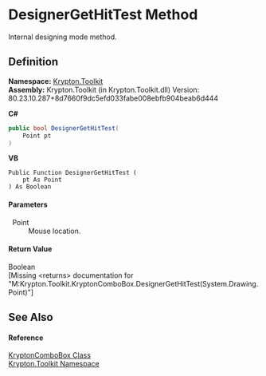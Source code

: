 # DesignerGetHitTest Method


Internal designing mode method.



## Definition
**Namespace:** <a href="79d2eac2-21f4-54ff-7552-b20c33c30600.md">Krypton.Toolkit</a>  
**Assembly:** Krypton.Toolkit (in Krypton.Toolkit.dll) Version: 80.23.10.287+8d7660f9dc5efd033fabe008ebfb904beab6d444

**C#**
``` C#
public bool DesignerGetHitTest(
	Point pt
)
```
**VB**
``` VB
Public Function DesignerGetHitTest ( 
	pt As Point
) As Boolean
```



#### Parameters
<dl><dt>  Point</dt><dd>Mouse location.</dd></dl>

#### Return Value
Boolean  
\[Missing &lt;returns&gt; documentation for "M:Krypton.Toolkit.KryptonComboBox.DesignerGetHitTest(System.Drawing.Point)"\]

## See Also


#### Reference
<a href="6e3c34ba-a54b-38d7-c887-9815158b827f.md">KryptonComboBox Class</a>  
<a href="79d2eac2-21f4-54ff-7552-b20c33c30600.md">Krypton.Toolkit Namespace</a>  
